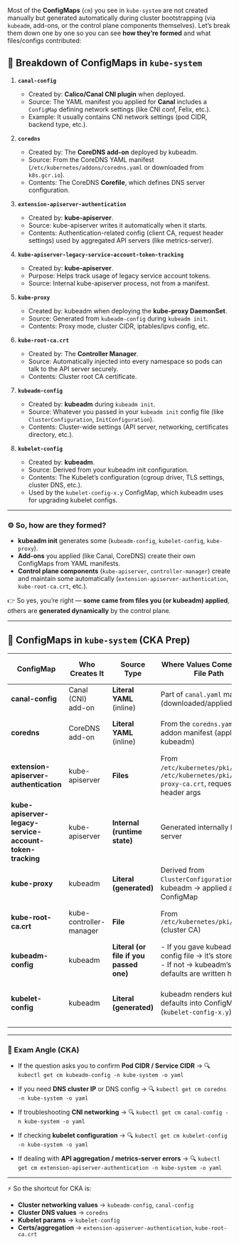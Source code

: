 Most of the **ConfigMaps** (`cm`) you see in `kube-system` are not created manually but generated automatically during cluster bootstrapping (via `kubeadm`, add-ons, or the control plane components themselves). Let’s break them down one by one so you can see **how they’re formed** and what files/configs contributed:

## 📌 Breakdown of ConfigMaps in `kube-system`

1. **`canal-config`**

   * Created by: **Calico/Canal CNI plugin** when deployed.
   * Source: The YAML manifest you applied for **Canal** includes a `ConfigMap` defining network settings (like CNI conf, Felix, etc.).
   * Example: It usually contains CNI network settings (pod CIDR, backend type, etc.).

2. **`coredns`**

   * Created by: The **CoreDNS add-on** deployed by kubeadm.
   * Source: From the CoreDNS YAML manifest (`/etc/kubernetes/addons/coredns.yaml` or downloaded from `k8s.gcr.io`).
   * Contents: The CoreDNS **Corefile**, which defines DNS server configuration.

3. **`extension-apiserver-authentication`**

   * Created by: **kube-apiserver**.
   * Source: kube-apiserver writes it automatically when it starts.
   * Contents: Authentication-related config (client CA, request header settings) used by aggregated API servers (like metrics-server).

4. **`kube-apiserver-legacy-service-account-token-tracking`**

   * Created by: **kube-apiserver**.
   * Purpose: Helps track usage of legacy service account tokens.
   * Source: Internal kube-apiserver process, not from a manifest.

5. **`kube-proxy`**

   * Created by: kubeadm when deploying the **kube-proxy DaemonSet**.
   * Source: Generated from `kubeadm-config` during `kubeadm init`.
   * Contents: Proxy mode, cluster CIDR, iptables/ipvs config, etc.

6. **`kube-root-ca.crt`**

   * Created by: The **Controller Manager**.
   * Source: Automatically injected into every namespace so pods can talk to the API server securely.
   * Contents: Cluster root CA certificate.

7. **`kubeadm-config`**

   * Created by: **kubeadm** during `kubeadm init`.
   * Source: Whatever you passed in your `kubeadm init` config file (like `ClusterConfiguration`, `InitConfiguration`).
   * Contents: Cluster-wide settings (API server, networking, certificates directory, etc.).

8. **`kubelet-config`**

   * Created by: **kubeadm**.
   * Source: Derived from your kubeadm init configuration.
   * Contents: The Kubelet’s configuration (cgroup driver, TLS settings, cluster DNS, etc.).
   * Used by the `kubelet-config-x.y` ConfigMap, which kubeadm uses for upgrading kubelet configs.

---

### ⚙️ So, how are they formed?

* **kubeadm init** generates some (`kubeadm-config`, `kubelet-config`, `kube-proxy`).
* **Add-ons** you applied (like Canal, CoreDNS) create their own ConfigMaps from YAML manifests.
* **Control plane components** (`kube-apiserver`, `controller-manager`) create and maintain some automatically (`extension-apiserver-authentication`, `kube-root-ca.crt`, etc.).

👉 So yes, you’re right — **some came from files you (or kubeadm) applied**, others are **generated dynamically** by the control plane.

---


## 📌 ConfigMaps in `kube-system` (CKA Prep)

| ConfigMap                                                | Who Creates It          | Source Type                             | Where Values Come From / File Path                                                                            | What You Might Need It For in CKA                                       |
| -------------------------------------------------------- | ----------------------- | --------------------------------------- | ------------------------------------------------------------------------------------------------------------- | ----------------------------------------------------------------------- |
| **canal-config**                                         | Canal (CNI) add-on      | **Literal YAML** (inline)               | Part of `canal.yaml` manifest (downloaded/applied)                                                            | Check **Pod CIDR**, CNI backend configs                                 |
| **coredns**                                              | CoreDNS add-on          | **Literal YAML** (inline)               | From the `coredns.yaml` addon manifest (applied by kubeadm)                                                   | Confirm **cluster DNS IP** (`.spec.dnsPolicy`, `stubDomains`, etc.)     |
| **extension-apiserver-authentication**                   | kube-apiserver          | **Files**                               | From `/etc/kubernetes/pki/ca.crt`, `/etc/kubernetes/pki/front-proxy-ca.crt`, request-header args              | Needed if troubleshooting **auth for metrics-server / API aggregation** |
| **kube-apiserver-legacy-service-account-token-tracking** | kube-apiserver          | **Internal (runtime state)**            | Generated internally by API server                                                                            | Rarely needed; can be ignored in CKA                                    |
| **kube-proxy**                                           | kubeadm                 | **Literal (generated)**                 | Derived from `ClusterConfiguration` in kubeadm → applied as ConfigMap                                         | Check **mode (iptables/ipvs)**, cluster CIDR, proxy settings            |
| **kube-root-ca.crt**                                     | kube-controller-manager | **File**                                | From `/etc/kubernetes/pki/ca.crt` (cluster CA)                                                                | Verify cluster CA being injected into pods; cert troubleshooting        |
| **kubeadm-config**                                       | kubeadm                 | **Literal (or file if you passed one)** | - If you gave kubeadm a config file → it’s stored here.  <br> - If not → kubeadm’s defaults are written here. | Useful to check **podSubnet**, `serviceSubnet`, image repo, etc.        |
| **kubelet-config**                                       | kubeadm                 | **Literal (generated)**                 | kubeadm renders kubelet defaults into ConfigMap (`kubelet-config-x.y`)                                        | Inspect kubelet params: **cgroupDriver**, cluster DNS, TLS, etc.        |

---

### 🎯 Exam Angle (CKA)

* If the question asks you to confirm **Pod CIDR / Service CIDR** →
  🔍 `kubectl get cm kubeadm-config -n kube-system -o yaml`

* If you need **DNS cluster IP** or DNS config →
  🔍 `kubectl get cm coredns -n kube-system -o yaml`

* If troubleshooting **CNI networking** →
  🔍 `kubectl get cm canal-config -n kube-system -o yaml`

* If checking **kubelet configuration** →
  🔍 `kubectl get cm kubelet-config -n kube-system -o yaml`

* If dealing with **API aggregation / metrics-server errors** →
  🔍 `kubectl get cm extension-apiserver-authentication -n kube-system -o yaml`

---

⚡ So the shortcut for CKA is:

* **Cluster networking values** → `kubeadm-config`, `canal-config`
* **Cluster DNS values** → `coredns`
* **Kubelet params** → `kubelet-config`
* **Certs/aggregation** → `extension-apiserver-authentication`, `kube-root-ca.crt`
